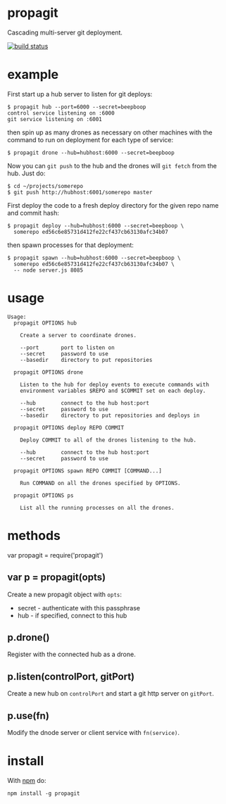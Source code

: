 propagit
========

Cascading multi-server git deployment.

[![build status](https://secure.travis-ci.org/substack/propagit.png)](http://travis-ci.org/substack/propagit)

example
=======

First start up a hub server to listen for git deploys:

    $ propagit hub --port=6000 --secret=beepboop
    control service listening on :6000
    git service listening on :6001

then spin up as many drones as necessary on other machines
with the command to run on deployment for each type of service:

    $ propagit drone --hub=hubhost:6000 --secret=beepboop

Now you can `git push` to the hub and the drones will `git fetch` from the hub.
Just do:

    $ cd ~/projects/somerepo
    $ git push http://hubhost:6001/somerepo master

First deploy the code to a fresh deploy directory for the given repo name and
commit hash:

    $ propagit deploy --hub=hubhost:6000 --secret=beepboop \
      somerepo ed56c6e85731d412fe22cf437cb63130afc34b07

then spawn processes for that deployment:

    $ propagit spawn --hub=hubhost:6000 --secret=beepboop \
      somerepo ed56c6e85731d412fe22cf437cb63130afc34b07 \
      -- node server.js 8085

usage
=====

```
Usage:
  propagit OPTIONS hub

    Create a server to coordinate drones.

    --port       port to listen on
    --secret     password to use
    --basedir    directory to put repositories

  propagit OPTIONS drone

    Listen to the hub for deploy events to execute commands with
    environment variables $REPO and $COMMIT set on each deploy.
 
    --hub        connect to the hub host:port
    --secret     password to use
    --basedir    directory to put repositories and deploys in
  
  propagit OPTIONS deploy REPO COMMIT
  
    Deploy COMMIT to all of the drones listening to the hub.

    --hub        connect to the hub host:port
    --secret     password to use
  
  propagit OPTIONS spawn REPO COMMIT [COMMAND...]
  
    Run COMMAND on all the drones specified by OPTIONS.

  propagit OPTIONS ps
  
    List all the running processes on all the drones.
```

methods
=======

var propagit = require('propagit')

var p = propagit(opts)
----------------------

Create a new propagit object with `opts`:

* secret - authenticate with this passphrase
* hub - if specified, connect to this hub

p.drone()
---------

Register with the connected hub as a drone.

p.listen(controlPort, gitPort)
------------------------------

Create a new hub on `controlPort` and start a git http server on `gitPort`.

p.use(fn)
---------

Modify the dnode server or client service with `fn(service)`.

install
=======

With [npm](http://npmjs.org) do:

    npm install -g propagit
